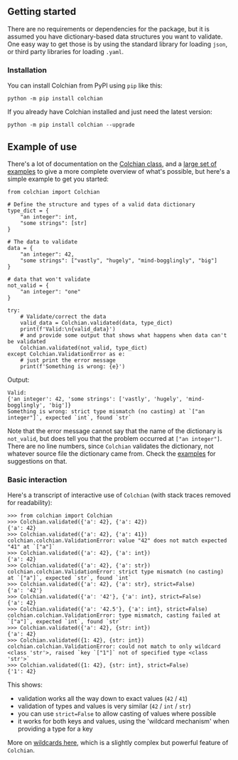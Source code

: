 ## Getting started

There are no requirements or dependencies for the package, but it is assumed you have dictionary-based data structures you want to validate. One easy way to get those is by using the standard library for loading `json`, or third party libraries for loading `.yaml`.

### Installation

You can install Colchian from PyPI using `pip` like this:
```commandline
python -m pip install colchian
```

If you already have Colchian installed and just need the latest version:
```commandline
python -m pip install colchian --upgrade
```

## Example of use

There's a lot of documentation on the [Colchian class](../colchian), and a [large set of examples]((../examples)) to give a more complete overview of what's possible, but here's a simple example to get you started:

``` { .py .copy }
from colchian import Colchian

# Define the structure and types of a valid data dictionary
type_dict = {
    "an integer": int,
    "some strings": [str]
}

# The data to validate
data = {
    "an integer": 42,
    "some strings": ["vastly", "hugely", "mind-bogglingly", "big"]
}

# data that won't validate
not_valid = {
    "an integer": "one"
}

try:
    # Validate/correct the data
    valid_data = Colchian.validated(data, type_dict)
    print(f'Valid:\n{valid_data}')
    # and provide some output that shows what happens when data can't be validated
    Colchian.validated(not_valid, type_dict)
except Colchian.ValidationError as e:
    # just print the error message
    print(f'Something is wrong: {e}')
```
Output:
```none
Valid:
{'an integer': 42, 'some strings': ['vastly', 'hugely', 'mind-bogglingly', 'big']}
Something is wrong: strict type mismatch (no casting) at `["an integer"]`, expected `int`, found `str`
```
Note that the error message cannot say that the name of the dictionary is `not_valid`, but does tell you that the problem occurred at `["an integer"]`. There are no line numbers, since `Colchian` validates the dictionary, not whatever source file the dictionary came from. Check the [examples]((../examples)) for suggestions on that.

### Basic interaction

Here's a transcript of interactive use of `Colchian` (with stack traces removed for readability):
```
>>> from colchian import Colchian
>>> Colchian.validated({'a': 42}, {'a': 42})
{'a': 42}
>>> Colchian.validated({'a': 42}, {'a': 41})
colchian.colchian.ValidationError: value "42" does not match expected "41" at `["a"]`
>>> Colchian.validated({'a': 42}, {'a': int})
{'a': 42}
>>> Colchian.validated({'a': 42}, {'a': str})
colchian.colchian.ValidationError: strict type mismatch (no casting) at `["a"]`, expected `str`, found `int`
>>> Colchian.validated({'a': 42}, {'a': str}, strict=False)
{'a': '42'}
>>> Colchian.validated({'a': '42'}, {'a': int}, strict=False)
{'a': 42}
>>> Colchian.validated({'a': '42.5'}, {'a': int}, strict=False)
colchian.colchian.ValidationError: type mismatch, casting failed at `["a"]`, expected `int`, found `str`
>>> Colchian.validated({'a': 42}, {str: int})
{'a': 42}
>>> Colchian.validated({1: 42}, {str: int})
colchian.colchian.ValidationError: could not match to only wildcard <class 'str'>, raised `key `["1"]` not of specified type <class 'str'>`
>>> Colchian.validated({1: 42}, {str: int}, strict=False)
{'1': 42}
```
This shows:

- validation works all the way down to exact values (`42` / `41`)
- validation of types and values is very similar (`42` / `int` / `str`)
- you can use `strict=False` to allow casting of values where possible
- it works for both keys and values, using the 'wildcard mechanism' when providing a type for a key

More on [wildcards here](../wildcards), which is a slightly complex but powerful feature of `Colchian`.